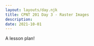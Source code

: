 ```yaml
---
layout: layouts/day.njk
title: CPNT 201 Day 3 - Raster Images
description: 
date: 2021-10-01
---
```


A lesson plan!